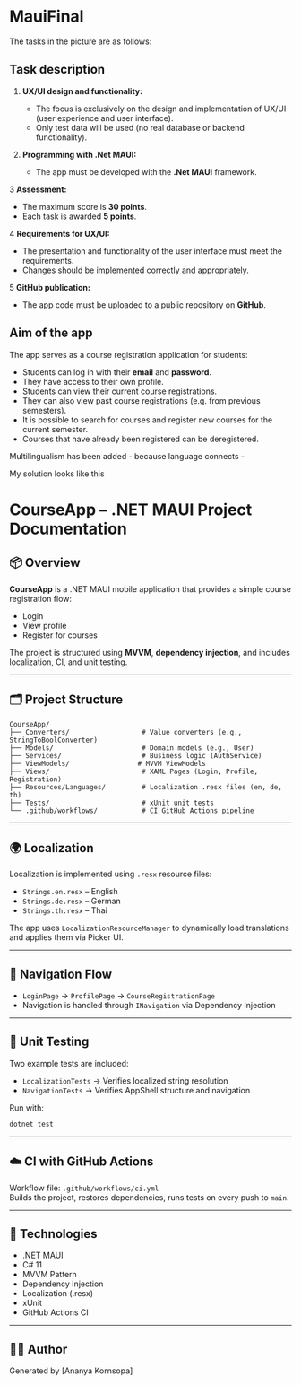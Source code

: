 # MauiFinal

The tasks in the picture are as follows:

## Task description
1. **UX/UI design and functionality:**
   - The focus is exclusively on the design and implementation of UX/UI (user experience and user interface).
   - Only test data will be used (no real database or backend functionality).

2. **Programming with .Net MAUI:**
   - The app must be developed with the **.Net MAUI** framework.

3 **Assessment:**
   - The maximum score is **30 points**.
   - Each task is awarded **5 points**.

4 **Requirements for UX/UI:**
   - The presentation and functionality of the user interface must meet the requirements.
   - Changes should be implemented correctly and appropriately.

5 **GitHub publication:**
   - The app code must be uploaded to a public repository on **GitHub**.

## Aim of the app
The app serves as a course registration application for students:
- Students can log in with their **email** and **password**.
- They have access to their own profile.
- Students can view their current course registrations.
- They can also view past course registrations (e.g. from previous semesters).
- It is possible to search for courses and register new courses for the current semester.
- Courses that have already been registered can be deregistered.

Multilingualism has been added - because language connects -

My solution looks like this

# CourseApp – .NET MAUI Project Documentation

## 📦 Overview

**CourseApp** is a .NET MAUI mobile application that provides a simple course registration flow:
- Login
- View profile
- Register for courses

The project is structured using **MVVM**, **dependency injection**, and includes localization, CI, and unit testing.

---

## 🗂 Project Structure

```
CourseApp/
├── Converters/                  # Value converters (e.g., StringToBoolConverter)
├── Models/                      # Domain models (e.g., User)
├── Services/                    # Business logic (AuthService)
├── ViewModels/                 # MVVM ViewModels
├── Views/                       # XAML Pages (Login, Profile, Registration)
├── Resources/Languages/         # Localization .resx files (en, de, th)
├── Tests/                       # xUnit unit tests
└── .github/workflows/           # CI GitHub Actions pipeline
```

---

## 🌍 Localization

Localization is implemented using `.resx` resource files:
- `Strings.en.resx` – English
- `Strings.de.resx` – German
- `Strings.th.resx` – Thai

The app uses `LocalizationResourceManager` to dynamically load translations and applies them via Picker UI.

---

## 🧭 Navigation Flow

- `LoginPage` → `ProfilePage` → `CourseRegistrationPage`
- Navigation is handled through `INavigation` via Dependency Injection

---

## 🧪 Unit Testing

Two example tests are included:
- `LocalizationTests` → Verifies localized string resolution
- `NavigationTests` → Verifies AppShell structure and navigation

Run with:
```bash
dotnet test
```

---

## ☁️ CI with GitHub Actions

Workflow file: `.github/workflows/ci.yml`  
Builds the project, restores dependencies, runs tests on every push to `main`.

---

## 📱 Technologies

- .NET MAUI
- C# 11
- MVVM Pattern
- Dependency Injection
- Localization (.resx)
- xUnit
- GitHub Actions CI

---

## 🧑‍💻 Author

Generated by [Ananya Kornsopa]


